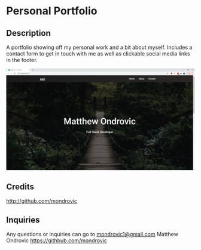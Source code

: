 # Personal Portfolio

## Description

A portfolio showing off my personal work and a bit about myself. Includes a contact form to get in touch with me as well as clickable social media links in the footer.

![image](./readme.jpg)

## Credits

http://github.com/mondrovic

## Inquiries

Any questions or inquiries can go to mondrovic1@gmail.com
Matthew Ondrovic
https://githbub.com/mondrovic
